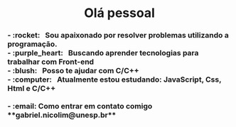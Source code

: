 
<!-- <img width="auto" src="https://avatars2.githubusercontent.com/u/69210720?s=400&u=1cb3d5414fd8a623ccb90569af6627d714943413&v=4"> -->
 <h1 align = "center">Olá pessoal</h1>
 <h3>- :rocket:  &nbsp; Sou apaixonado por resolver problemas utilizando a programação.
 <br/>- :purple_heart: &nbsp; Buscando aprender tecnologias para trabalhar com Front-end 
 <br/>- :blush: &nbsp; Posso te ajudar com C/C++
 <br/>- :computer: &nbsp; Atualmente estou estudando: JavaScript, Css, Html e C/C++</br></br>
 - :email: Como entrar em contato comigo **gabriel.nicolim@unesp.br**
 </h3>